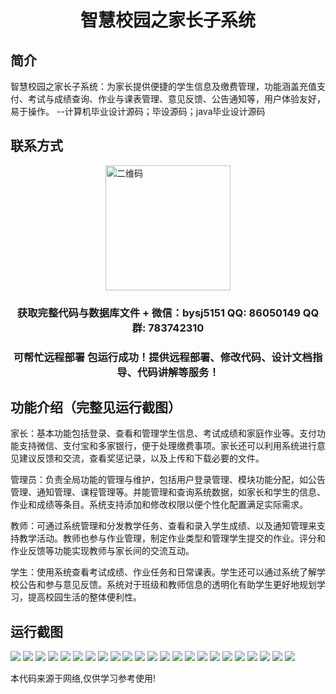 <p><h1 align="center">智慧校园之家长子系统</h1></p>

## 简介
智慧校园之家长子系统：为家长提供便捷的学生信息及缴费管理，功能涵盖充值支付、考试与成绩查询、作业与课表管理、意见反馈、公告通知等，用户体验友好，易于操作。    --计算机毕业设计源码；毕设源码；java毕业设计源码


## 联系方式
<img src="https://bs-1329754181.cos.ap-shanghai.myqcloud.com/wx.jpg" alt="二维码" style="display: block; margin: 0 auto;" width="200px">
<p><h3 align="center">获取完整代码与数据库文件 + 微信：bysj5151 QQ: 86050149 QQ群: 783742310</h3></p>
<p><h3 align="center">可帮忙远程部署 包运行成功！提供远程部署、修改代码、设计文档指导、代码讲解等服务！</h3></p>

## 功能介绍（完整见运行截图）
家长：基本功能包括登录、查看和管理学生信息、考试成绩和家庭作业等。支付功能支持微信、支付宝和多家银行，便于处理缴费事项。家长还可以利用系统进行意见建议反馈和交流，查看奖惩记录，以及上传和下载必要的文件。

管理员：负责全局功能的管理与维护，包括用户登录管理、模块功能分配，如公告管理、通知管理、课程管理等。并能管理和查询系统数据，如家长和学生的信息、作业和成绩等条目。系统支持添加和修改权限以便个性化配置满足实际需求。

教师：可通过系统管理和分发教学任务、查看和录入学生成绩、以及通知管理来支持教学活动。教师也参与作业管理，制定作业类型和管理学生提交的作业。评分和作业反馈等功能实现教师与家长间的交流互动。

学生：使用系统查看考试成绩、作业任务和日常课表。学生还可以通过系统了解学校公告和参与意见反馈。系统对于班级和教师信息的透明化有助学生更好地规划学习，提高校园生活的整体便利性。


## 运行截图
![](https://bs-1329754181.cos.ap-shanghai.myqcloud.com/spring/SmartCampusParentSystem/img/001.jpg)
![](https://bs-1329754181.cos.ap-shanghai.myqcloud.com/spring/SmartCampusParentSystem/img/002.jpg)
![](https://bs-1329754181.cos.ap-shanghai.myqcloud.com/spring/SmartCampusParentSystem/img/003.jpg)
![](https://bs-1329754181.cos.ap-shanghai.myqcloud.com/spring/SmartCampusParentSystem/img/004.jpg)
![](https://bs-1329754181.cos.ap-shanghai.myqcloud.com/spring/SmartCampusParentSystem/img/005.jpg)
![](https://bs-1329754181.cos.ap-shanghai.myqcloud.com/spring/SmartCampusParentSystem/img/006.jpg)
![](https://bs-1329754181.cos.ap-shanghai.myqcloud.com/spring/SmartCampusParentSystem/img/007.jpg)
![](https://bs-1329754181.cos.ap-shanghai.myqcloud.com/spring/SmartCampusParentSystem/img/008.jpg)
![](https://bs-1329754181.cos.ap-shanghai.myqcloud.com/spring/SmartCampusParentSystem/img/009.jpg)
![](https://bs-1329754181.cos.ap-shanghai.myqcloud.com/spring/SmartCampusParentSystem/img/010.jpg)
![](https://bs-1329754181.cos.ap-shanghai.myqcloud.com/spring/SmartCampusParentSystem/img/011.jpg)
![](https://bs-1329754181.cos.ap-shanghai.myqcloud.com/spring/SmartCampusParentSystem/img/012.jpg)
![](https://bs-1329754181.cos.ap-shanghai.myqcloud.com/spring/SmartCampusParentSystem/img/013.jpg)
![](https://bs-1329754181.cos.ap-shanghai.myqcloud.com/spring/SmartCampusParentSystem/img/014.jpg)
![](https://bs-1329754181.cos.ap-shanghai.myqcloud.com/spring/SmartCampusParentSystem/img/015.jpg)
![](https://bs-1329754181.cos.ap-shanghai.myqcloud.com/spring/SmartCampusParentSystem/img/016.jpg)
![](https://bs-1329754181.cos.ap-shanghai.myqcloud.com/spring/SmartCampusParentSystem/img/017.jpg)
![](https://bs-1329754181.cos.ap-shanghai.myqcloud.com/spring/SmartCampusParentSystem/img/018.jpg)
![](https://bs-1329754181.cos.ap-shanghai.myqcloud.com/spring/SmartCampusParentSystem/img/019.jpg)
![](https://bs-1329754181.cos.ap-shanghai.myqcloud.com/spring/SmartCampusParentSystem/img/020.jpg)
![](https://bs-1329754181.cos.ap-shanghai.myqcloud.com/spring/SmartCampusParentSystem/img/021.jpg)
![](https://bs-1329754181.cos.ap-shanghai.myqcloud.com/spring/SmartCampusParentSystem/img/022.jpg)
![](https://bs-1329754181.cos.ap-shanghai.myqcloud.com/spring/SmartCampusParentSystem/img/023.jpg)

<p>本代码来源于网络,仅供学习参考使用!</p>
